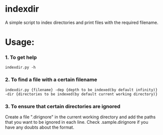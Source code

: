 # indexdir
A simple script to index directories
and print files with the required filename.

# Usage:
### 1. To get help

```indexdir.py -h```

### 2. To find a file with a certain filename

```indexdir.py {filename} -dep {depth to be indexed(by default infinity)} -dir {directories to be indexed(by default current working directory)}```

### 3. To ensure that certain directories are ignored

Create a file ".dirignore" in the current working directory and add the paths that you want to be ignored in each line. Check .sample.dirignore if you have any doubts about the format. 
